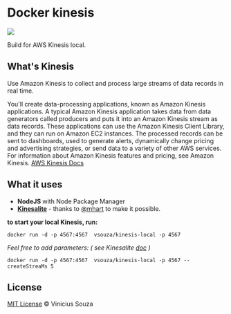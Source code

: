 # Docker kinesis
[![](https://badge.imagelayers.io/vsouza/kinesis-local:latest.svg)](https://imagelayers.io/?images=vsouza/kinesis-local:latest 'Get your own badge on imagelayers.io')

Build for AWS Kinesis local.

## What's Kinesis

Use Amazon Kinesis to collect and process large streams of data records in real time.

You'll create data-processing applications, known as Amazon Kinesis applications. A typical Amazon Kinesis application takes data from data generators called producers and puts it into an Amazon Kinesis stream as data records. These applications can use the Amazon Kinesis Client Library, and they can run on Amazon EC2 instances. The processed records can be sent to dashboards, used to generate alerts, dynamically change pricing and advertising strategies, or send data to a variety of other AWS services. For information about Amazon Kinesis features and pricing, see Amazon Kinesis.
[AWS Kinesis Docs](http://docs.aws.amazon.com/kinesis/latest/dev/introduction.html)

## What it uses

 * __NodeJS__ with Node Package Manager
 * __[Kinesalite](https://github.com/mhart/kinesalite)__ - thanks to [@mhart](http://www.github.com/mhart) to make it possible.


__to start your local Kinesis, run:__

`docker run -d -p 4567:4567  vsouza/kinesis-local -p 4567`

*Feel free to add parameters: ( see Kinesalite [doc](https://github.com/mhart/kinesalite) )* 

`docker run -d -p 4567:4567  vsouza/kinesis-local -p 4567 --createStreaMs 5`

## License

[MIT License](http://vsouza.mit-license.org/) © Vinicius Souza
